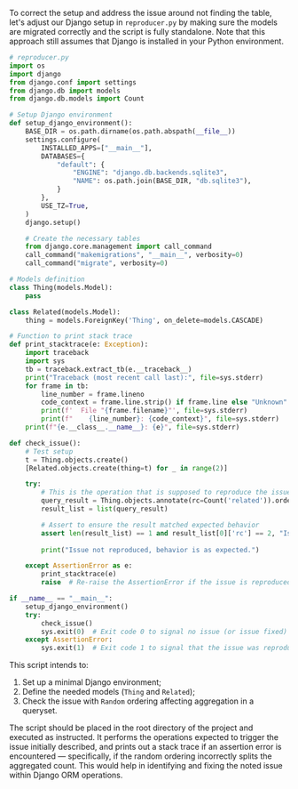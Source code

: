 To correct the setup and address the issue around not finding the table, let's adjust our Django setup in `reproducer.py` by making sure the models are migrated correctly and the script is fully standalone. Note that this approach still assumes that Django is installed in your Python environment.

```python
# reproducer.py
import os
import django
from django.conf import settings
from django.db import models
from django.db.models import Count

# Setup Django environment
def setup_django_environment():
    BASE_DIR = os.path.dirname(os.path.abspath(__file__))
    settings.configure(
        INSTALLED_APPS=["__main__"],
        DATABASES={
            "default": {
                "ENGINE": "django.db.backends.sqlite3",
                "NAME": os.path.join(BASE_DIR, "db.sqlite3"),
            }
        },
        USE_TZ=True,
    )
    django.setup()

    # Create the necessary tables
    from django.core.management import call_command
    call_command("makemigrations", "__main__", verbosity=0)
    call_command("migrate", verbosity=0)

# Models definition
class Thing(models.Model):
    pass

class Related(models.Model):
    thing = models.ForeignKey('Thing', on_delete=models.CASCADE)

# Function to print stack trace
def print_stacktrace(e: Exception):
    import traceback
    import sys
    tb = traceback.extract_tb(e.__traceback__)
    print("Traceback (most recent call last):", file=sys.stderr)
    for frame in tb:
        line_number = frame.lineno
        code_context = frame.line.strip() if frame.line else "Unknown"
        print(f'  File "{frame.filename}"', file=sys.stderr)
        print(f"    {line_number}: {code_context}", file=sys.stderr)
    print(f"{e.__class__.__name__}: {e}", file=sys.stderr)

def check_issue():
    # Test setup
    t = Thing.objects.create()
    [Related.objects.create(thing=t) for _ in range(2)]

    try:
        # This is the operation that is supposed to reproduce the issue.
        query_result = Thing.objects.annotate(rc=Count('related')).order_by('?').values('id', 'rc')
        result_list = list(query_result)

        # Assert to ensure the result matched expected behavior
        assert len(result_list) == 1 and result_list[0]['rc'] == 2, "Issue reproduced: random ordering broke aggregation"
        
        print("Issue not reproduced, behavior is as expected.")

    except AssertionError as e:
        print_stacktrace(e)
        raise  # Re-raise the AssertionError if the issue is reproduced

if __name__ == "__main__":
    setup_django_environment()
    try:
        check_issue()
        sys.exit(0)  # Exit code 0 to signal no issue (or issue fixed)
    except AssertionError:
        sys.exit(1)  # Exit code 1 to signal that the issue was reproduced
```

This script intends to:

1. Set up a minimal Django environment;
2. Define the needed models (`Thing` and `Related`);
3. Check the issue with `Random` ordering affecting aggregation in a queryset.

The script should be placed in the root directory of the project and executed as instructed. It performs the operations expected to trigger the issue initially described, and prints out a stack trace if an assertion error is encountered — specifically, if the random ordering incorrectly splits the aggregated count. This would help in identifying and fixing the noted issue within Django ORM operations.
